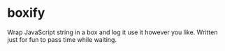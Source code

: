 # boxify
Wrap JavaScript string in a box and log it use it however you like. Written just for fun to pass time while waiting.
